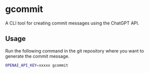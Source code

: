 # gcommit
A CLI tool for creating commit messages using the ChatGPT API.

## Usage

Run the following command in the git repository where you want to generate the commit message.

```sh
OPENAI_API_KEY=xxxxx gcommit
```